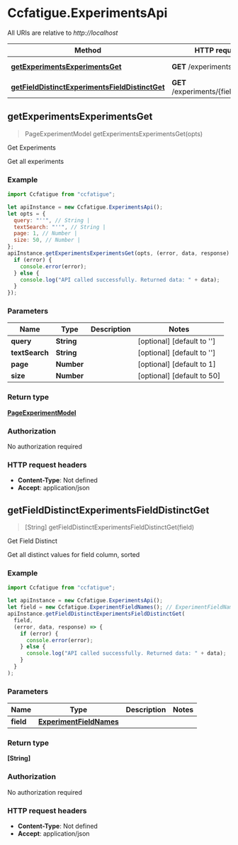 # Ccfatigue.ExperimentsApi

All URIs are relative to _http://localhost_

| Method                                                                                                           | HTTP request                          | Description        |
| ---------------------------------------------------------------------------------------------------------------- | ------------------------------------- | ------------------ |
| [**getExperimentsExperimentsGet**](ExperimentsApi.md#getExperimentsExperimentsGet)                               | **GET** /experiments                  | Get Experiments    |
| [**getFieldDistinctExperimentsFieldDistinctGet**](ExperimentsApi.md#getFieldDistinctExperimentsFieldDistinctGet) | **GET** /experiments/{field}/distinct | Get Field Distinct |

## getExperimentsExperimentsGet

> PageExperimentModel getExperimentsExperimentsGet(opts)

Get Experiments

Get all experiments

### Example

```javascript
import Ccfatigue from "ccfatigue";

let apiInstance = new Ccfatigue.ExperimentsApi();
let opts = {
  query: "''", // String |
  textSearch: "''", // String |
  page: 1, // Number |
  size: 50, // Number |
};
apiInstance.getExperimentsExperimentsGet(opts, (error, data, response) => {
  if (error) {
    console.error(error);
  } else {
    console.log("API called successfully. Returned data: " + data);
  }
});
```

### Parameters

| Name           | Type       | Description | Notes                              |
| -------------- | ---------- | ----------- | ---------------------------------- |
| **query**      | **String** |             | [optional] [default to &#39;&#39;] |
| **textSearch** | **String** |             | [optional] [default to &#39;&#39;] |
| **page**       | **Number** |             | [optional] [default to 1]          |
| **size**       | **Number** |             | [optional] [default to 50]         |

### Return type

[**PageExperimentModel**](PageExperimentModel.md)

### Authorization

No authorization required

### HTTP request headers

- **Content-Type**: Not defined
- **Accept**: application/json

## getFieldDistinctExperimentsFieldDistinctGet

> [String] getFieldDistinctExperimentsFieldDistinctGet(field)

Get Field Distinct

Get all distinct values for field column, sorted

### Example

```javascript
import Ccfatigue from "ccfatigue";

let apiInstance = new Ccfatigue.ExperimentsApi();
let field = new Ccfatigue.ExperimentFieldNames(); // ExperimentFieldNames |
apiInstance.getFieldDistinctExperimentsFieldDistinctGet(
  field,
  (error, data, response) => {
    if (error) {
      console.error(error);
    } else {
      console.log("API called successfully. Returned data: " + data);
    }
  }
);
```

### Parameters

| Name      | Type                            | Description | Notes |
| --------- | ------------------------------- | ----------- | ----- |
| **field** | [**ExperimentFieldNames**](.md) |             |

### Return type

**[String]**

### Authorization

No authorization required

### HTTP request headers

- **Content-Type**: Not defined
- **Accept**: application/json
